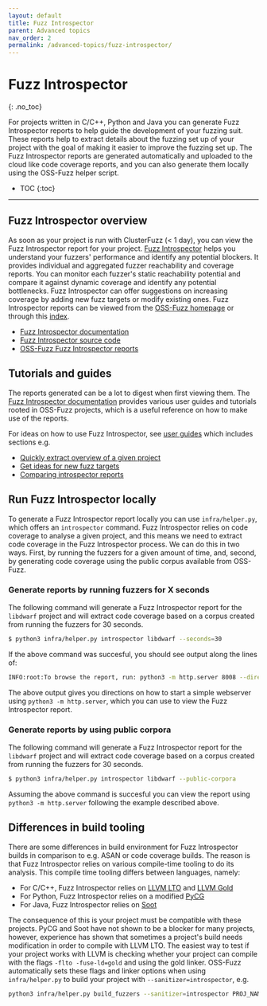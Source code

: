 ```yaml
---
layout: default
title: Fuzz Introspector
parent: Advanced topics
nav_order: 2
permalink: /advanced-topics/fuzz-introspector/
---
```


# Fuzz Introspector
{: .no_toc}

For projects written in C/C++, Python and Java you can generate Fuzz
Introspector reports to help guide the development of your fuzzing suit.
These reports help to extract details about the fuzzing set up of your
project with the goal of making it easier to improve the fuzzing set up.
The Fuzz Introspector reports are generated automatically and uploaded
to the cloud like code coverage reports, and you can also generate them
locally using the OSS-Fuzz helper script.


- TOC
{:toc}
---

## Fuzz Introspector overview

As soon as your project is run with ClusterFuzz (< 1 day), you can view the Fuzz
Introspector report for your project.
[Fuzz Introspector](https://github.com/ossf/fuzz-introspector) helps you
understand your fuzzers' performance and identify any potential blockers.
It provides individual and aggregated fuzzer reachability and coverage reports.
You can monitor each fuzzer's static reachability potential and compare it
against dynamic coverage and identify any potential bottlenecks.
Fuzz Introspector can offer suggestions on increasing coverage by adding new
fuzz targets or modify existing ones.
Fuzz Introspector reports can be viewed from the [OSS-Fuzz
homepage](https://oss-fuzz.com/) or through this
[index](http://oss-fuzz-introspector.storage.googleapis.com/index.html).

- [Fuzz Introspector documentation](https://fuzz-introspector.readthedocs.io/en/latest/)
- [Fuzz Introspector source code](https://github.com/ossf/fuzz-introspector)
- [OSS-Fuzz Fuzz Introspector reports](http://oss-fuzz-introspector.storage.googleapis.com/index.html)


## Tutorials and guides

The reports generated can be a lot to digest when first viewing them. The 
[Fuzz Introspector documentation](https://fuzz-introspector.readthedocs.io/en/latest/)
provides various user guides and tutorials rooted in OSS-Fuzz projects, which is
a useful reference on how to make use of the reports.

For ideas on how to use Fuzz Introspector, see [user guides](https://fuzz-introspector.readthedocs.io/en/latest/user-guides/index.html) which includes sections e.g.
- [Quickly extract overview of a given project](https://fuzz-introspector.readthedocs.io/en/latest/user-guides/quick-overview.html)
- [Get ideas for new fuzz targets](https://fuzz-introspector.readthedocs.io/en/latest/user-guides/get-ideas-for-new-targets.html)
- [Comparing introspector reports](https://fuzz-introspector.readthedocs.io/en/latest/user-guides/comparing-introspector-reports.html)

## Run Fuzz Introspector locally

To generate a Fuzz Introspector report locally you can use `infra/helper.py`, which
offers an `introspector` command. Fuzz Introspector relies on code coverage to
analyse a given project, and this means we need to extract code coverage in the
Fuzz Introspector process. We can do this in two ways. First, by running the fuzzers
for a given amount of time, and, second, by generating code coverage using the public
corpus available from OSS-Fuzz.


### Generate reports by running fuzzers for X seconds

The following command will generate a Fuzz Introspector report for the `libdwarf` project
and will extract code coverage based on a corpus created from running the fuzzers for 30
seconds.

```bash
$ python3 infra/helper.py introspector libdwarf --seconds=30
```

If the above command was succesful, you should see output along the lines of:

```bash
INFO:root:To browse the report, run: python3 -m http.server 8008 --directory /home/my_user/oss-fuzz/build/out/libdwarf/introspector-report/inspector and navigate to localhost:8008/fuzz_report.html in your browser
```
The above output gives you directions on how to start a simple webserver using
`python3 -m http.server`, which you can use to view the Fuzz Introspector report.

### Generate reports by using public corpora

The following command will generate a Fuzz Introspector report for the `libdwarf` project
and will extract code coverage based on a corpus created from running the fuzzers for 30
seconds.

```bash
$ python3 infra/helper.py introspector libdwarf --public-corpora
```

Assuming the above command is succesful you can view the report using `python3 -m http.server`
following the example described above.


## Differences in build tooling

There are some differences in build environment for Fuzz Introspector builds
in comparison to e.g. ASAN or code coverage builds. The reason is that
Fuzz Introspector relies on various compile-time tooling to do its analysis.
This compile time tooling differs between languages, namely:
- For C/C++, Fuzz Introspector relies on [LLVM LTO](https://llvm.org/docs/LinkTimeOptimization.html) and [LLVM Gold](https://llvm.org/docs/GoldPlugin.html)
- For Python, Fuzz Introspector relies on a modified [PyCG](https://github.com/vitsalis/PyCG)
- For Java, Fuzz Introspector relies on [Soot](https://soot-oss.github.io/soot/)

The consequence of this is your project must be compatible with these projects.
PyCG and Soot have not shown to be a blocker for many projects, however, experience
has shown that sometimes a project's build needs modification in order to compile
with LLVM LTO. The easiest way to test if your project works with LLVM is checking
whether your project can compile with the flags `-flto -fuse-ld=gold` and using
the gold linker. OSS-Fuzz automatically sets these flags and linker options when
using `infra/helper.py` to build your project with `--sanitizer=introspector`, e.g.

```bash
python3 infra/helper.py build_fuzzers --sanitizer=introspector PROJ_NAME
```
